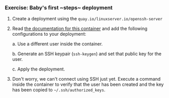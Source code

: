 ### Exercise: Baby's first ~steps~ deployment

1. Create a deployment using the `quay.io/linuxserver.io/openssh-server`

2. Read [the documentation for this container](https://docs.linuxserver.io/images/docker-openssh-server) and add the following configurations to your deployment:

    a. Use a different user inside the container.

    b. Generate an SSH keypair (`ssh-keygen`) and set that public key for the user.

    c. Apply the deployment.

3. Don't worry, we can't connect using SSH just yet. Execute a command inside the container to verify that the user has been created and the key has been copied to `~/.ssh/authorized_keys`.
